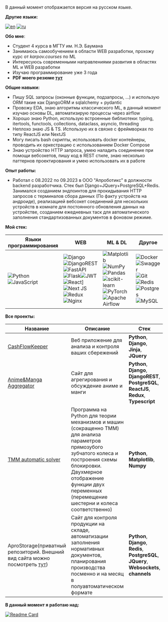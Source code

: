 В данный момент отображается версия на русском языке.

**Другие языки:**

[![en](https://img.shields.io/badge/lang-en-red.svg)](https://github.com/greatwormhole/greatwormhole/blob/main/README-EN.md)
[![ru](https://img.shields.io/badge/lang-ru-blue.svg)](https://github.com/greatwormhole/greatwormhole/blob/main/README.md)    

**Обо мне**:

- Студент 4 курса в МГТУ им. Н.Э. Баумана
- Занимаюсь самообучением в области WEB разработки, прохожу курс от _karpov.courses_ по ML
- Интересуюсь современными направлениями развития в областях ML и WEB разработки
- Изучаю программирование уже 3 года
- **PDF моего резюме [тут](https://github.com/greatwormhole/greatwormhole/blob/main/CV.pdf)**

**Общие навыки:**

- Пишу SQL запросы (оконные функции, подзапросы, ...) и использую ORM такие как DjangoORM и sqlalchemy + pydantic
- Провожу EDA, знаю алгоритмы классического ML, в данный момент изучаю основы DL, автоматизирую процессы через airflow
- Хорошо знаю Python, использую встроенные библиотеки: typing, itertools, functools, collections, dataclass, asyncio, threading
- Неплохо знаю JS & TS. Использую их в связке с фреймворках по типу ReactJS или NextJS
- Могу писать bash скрипты, использовать docker контейнеры, проводить их оркестрацию с использованием Docker Compose
- Знаю устройство HTTP запроса, умею наладить соединение при помощи вебсокетов, пишу код в REST стиле, знаю несколько паттернов проектирования и умею использовать их в работе

**Опыт работы:**

- Работал с 08.2022 по 09.2023 в ООО "Апроботикс" в должности backend разработчика. Стек был Django+JQuery+PostgreSQL+Redis. Занимался созданием эндпоинтов для прокидывания HTTP запросов с терминалов сбора данных (По факту устройств на андроиде), реализацией вебсокет соединений для нескольких устройств в комнате для постоянного обновления данных на устройстве, созданием ежедневных таск для автоматического заполнения стандартизованных документов в фоновом режиме.

**Мой стек:**

|Языки программирования| WEB| ML & DL| Другое|
|---------------------|----------------------|------------------|----------------------|
|![Python](https://img.shields.io/badge/python-3670A0?style=for-the-badge&logo=python&logoColor=ffdd54)![JavaScript](https://img.shields.io/badge/javascript-%23323330.svg?style=for-the-badge&logo=javascript&logoColor=%23F7DF1E)| ![Django](https://img.shields.io/badge/django-%23092E20.svg?style=for-the-badge&logo=django&logoColor=white)![DjangoREST](https://img.shields.io/badge/DJANGO-REST-ff1709?style=for-the-badge&logo=django&logoColor=white&color=ff1709&labelColor=gray)![FastAPI](https://img.shields.io/badge/FastAPI-005571?style=for-the-badge&logo=fastapi)![Flask](https://img.shields.io/badge/flask-%23000.svg?style=for-the-badge&logo=flask&logoColor=white)![JWT](https://img.shields.io/badge/JWT-black?style=for-the-badge&logo=JSON%20web%20tokens)![React](https://img.shields.io/badge/react-%2320232a.svg?style=for-the-badge&logo=react&logoColor=%2361DAFB)]![Next JS](https://img.shields.io/badge/Next-black?style=for-the-badge&logo=next.js&logoColor=white)![Redux](https://img.shields.io/badge/redux-%23593d88.svg?style=for-the-badge&logo=redux&logoColor=white)![Nginx](https://img.shields.io/badge/nginx-%23009639.svg?style=for-the-badge&logo=nginx&logoColor=white)|![Matplotlib](https://img.shields.io/badge/Matplotlib-%23ffffff.svg?style=for-the-badge&logo=Matplotlib&logoColor=black)![NumPy](https://img.shields.io/badge/numpy-%23013243.svg?style=for-the-badge&logo=numpy&logoColor=white)![Pandas](https://img.shields.io/badge/pandas-%23150458.svg?style=for-the-badge&logo=pandas&logoColor=white)![scikit-learn](https://img.shields.io/badge/scikit--learn-%23F7931E.svg?style=for-the-badge&logo=scikit-learn&logoColor=white)![PyTorch](https://img.shields.io/badge/PyTorch-%23EE4C2C.svg?style=for-the-badge&logo=PyTorch&logoColor=white)![Apache Airflow](https://img.shields.io/badge/Apache%20Airflow-017CEE?style=for-the-badge&logo=Apache%20Airflow&logoColor=white)|![Docker](https://img.shields.io/badge/docker-%230db7ed.svg?style=for-the-badge&logo=docker&logoColor=white)![Swagger](https://img.shields.io/badge/-Swagger-%23Clojure?style=for-the-badge&logo=swagger&logoColor=white)![Git](https://img.shields.io/badge/git-%23F05033.svg?style=for-the-badge&logo=git&logoColor=white)![Redis](https://img.shields.io/badge/redis-%23DD0031.svg?style=for-the-badge&logo=redis&logoColor=white)![Postgres](https://img.shields.io/badge/postgres-%23316192.svg?style=for-the-badge&logo=postgresql&logoColor=white)![MySQL](https://img.shields.io/badge/mysql-%2300f.svg?style=for-the-badge&logo=mysql&logoColor=white)|

**Все проекты:**

|Название| Описание| Стек|
|----------------|-----------------|-----|
|[CashFlowKeeper](https://github.com/greatwormhole/cashflowkeeper)|Веб приложение для анализа и контроля ваших сбережений|**Python**, **Django**, **Jinja**, **JQuery**|
|[Anime&Manga Aggregator](https://github.com/greatwormhole/AnimeSite)|Сайт для агрегирования и обсуждение аниме и манги|**Python**, **Django**, **DjangoREST**, **PostgreSQL**, **ReactJS**, **Redux**, **Typescript**|
|[TMM automatic solver](https://github.com/greatwormhole/TMM)|Программа на Python для теории механизмов и машин (сокращенно TMM) для анализа параметров прямозубого зубчатого колеса и построения схемы блокировки. Двухмерное отображение функции двух переменных (перемещение шестерни и колеса соответственно)|**Python**, **Matplotlib**, **Numpy**|
|AproStorage(приватный репозиторий. Внешний вид сайта можно посмотреть [тут](https://github.com/greatwormhole/greatwormhole/blob/main/AproStorage))|Сайт для контроля продукции на складе, автоматизации заполнения нормативных документов, планирования производства посменно и на месяц в полуавтоматическом формате|**Python**, **Django**, **Redis**, **PostgreSQL**, **JQuery**, **Websockets**, **channels**|

**В данный момент я работаю над:**

[![Readme Card](https://github-readme-stats.vercel.app/api/pin/?username=greatwormhole&repo=AnimeSite)](https://github.com/greatwormhole/AnimeSite)